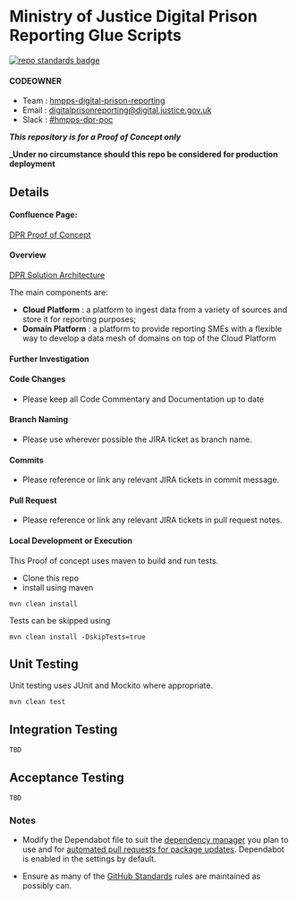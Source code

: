 # Ministry of Justice Digital Prison Reporting Glue Scripts

[![repo standards badge](https://img.shields.io/badge/dynamic/json?color=blue&style=for-the-badge&logo=github&label=MoJ%20Compliant&query=%24.result&url=https%3A%2F%2Foperations-engineering-reports.cloud-platform.service.justice.gov.uk%2Fapi%2Fv1%2Fcompliant_public_repositories%2Fhmpps-digital-prison-reporting-glue-poc)](https://operations-engineering-reports.cloud-platform.service.justice.gov.uk/public-github-repositories.html#hmpps-digital-prison-reporting-glue-poc "Link to report")

#### CODEOWNER

- Team : [hmpps-digital-prison-reporting](https://github.com/orgs/ministryofjustice/teams/hmpps-digital-prison-reporting)
- Email : digitalprisonreporting@digital.justice.gov.uk
- Slack : [#hmpps-dpr-poc](https://mojdt.slack.com/archives/C03TBLUL45B)

**_This repository is for a Proof of Concept only_**

**_Under no circumstance should this repo be considered for production deployment**

## Details


#### Confluence Page:

[DPR Proof of Concept](https://dsdmoj.atlassian.net/wiki/spaces/DPR/pages/4118478887/Proof+of+concept+scope)

#### Overview

[DPR Solution Architecture](https://dsdmoj.atlassian.net/wiki/spaces/DPR/pages/4101931018/Solution+Architecture)

The main components are:
- **Cloud Platform** : a platform to ingest data from a variety of sources and store it for reporting purposes;
- **Domain Platform** : a platform to provide reporting SMEs with a flexible way to develop a data mesh of domains on top of the Cloud Platform


#### Further Investigation

#### Code Changes

- Please keep all Code Commentary and Documentation up to date

#### Branch Naming

- Please use wherever possible the JIRA ticket as branch name.

#### Commits

- Please reference or link any relevant JIRA tickets in commit message.

#### Pull Request

- Please reference or link any relevant JIRA tickets in pull request notes.

#### Local Development or Execution

This Proof of concept uses maven to build and run tests.

- Clone this repo
- install using maven

```
mvn clean install
```

Tests can be skipped using 
```
mvn clean install -DskipTests=true
```

## Unit Testing 
Unit testing uses JUnit and Mockito where appropriate.

```
mvn clean test
```

## Integration Testing

```
TBD 
```
## Acceptance Testing

```
TBD
```

### Notes

- Modify the Dependabot file to suit the [dependency manager](https://docs.github.com/en/code-security/dependabot/dependabot-version-updates/configuration-options-for-the-dependabot.yml-file#package-ecosystem) you plan to use and for [automated pull requests for package updates](https://docs.github.com/en/code-security/supply-chain-security/keeping-your-dependencies-updated-automatically/enabling-and-disabling-dependabot-version-updates#enabling-dependabot-version-updates). Dependabot is enabled in the settings by default.

- Ensure as many of the [GitHub Standards](https://github.com/ministryofjustice/github-repository-standards) rules are maintained as possibly can.
